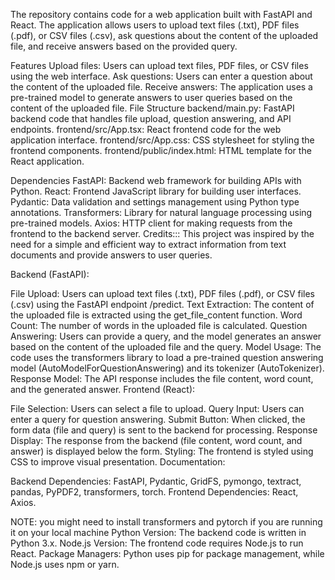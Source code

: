 The repository contains code for a web application built with FastAPI and React. The application allows users to upload text files (.txt), PDF files (.pdf), or CSV files (.csv), ask questions about the content of the uploaded file, and receive answers based on the provided query.

Features Upload files: Users can upload text files, PDF files, or CSV files using the web interface. Ask questions: Users can enter a question about the content of the uploaded file. Receive answers: The application uses a pre-trained model to generate answers to user queries based on the content of the uploaded file. File Structure backend/main.py: FastAPI backend code that handles file upload, question answering, and API endpoints. frontend/src/App.tsx: React frontend code for the web application interface. frontend/src/App.css: CSS stylesheet for styling the frontend components. frontend/public/index.html: HTML template for the React application.

Dependencies FastAPI: Backend web framework for building APIs with Python. React: Frontend JavaScript library for building user interfaces. Pydantic: Data validation and settings management using Python type annotations. Transformers: Library for natural language processing using pre-trained models. Axios: HTTP client for making requests from the frontend to the backend server. Credits::: This project was inspired by the need for a simple and efficient way to extract information from text documents and provide answers to user queries.


Backend (FastAPI):

File Upload: Users can upload text files (.txt), PDF files (.pdf), or CSV files (.csv) using the FastAPI endpoint /predict.
Text Extraction: The content of the uploaded file is extracted using the get_file_content function.
Word Count: The number of words in the uploaded file is calculated.
Question Answering: Users can provide a query, and the model generates an answer based on the content of the uploaded file and the query.
Model Usage: The code uses the transformers library to load a pre-trained question answering model (AutoModelForQuestionAnswering) and its tokenizer (AutoTokenizer).
Response Model: The API response includes the file content, word count, and the generated answer.
Frontend (React):

File Selection: Users can select a file to upload.
Query Input: Users can enter a query for question answering.
Submit Button: When clicked, the form data (file and query) is sent to the backend for processing.
Response Display: The response from the backend (file content, word count, and answer) is displayed below the form.
Styling: The frontend is styled using CSS to improve visual presentation.
Documentation:



Backend Dependencies: FastAPI, Pydantic, GridFS, pymongo, textract, pandas, PyPDF2, transformers, torch.
Frontend Dependencies: React, Axios.



NOTE: you might need to install transformers and pytorch if you are running it on your local machine
Python Version: The backend code is written in Python 3.x.
Node.js Version: The frontend code requires Node.js to run React.
Package Managers: Python uses pip for package management, while Node.js uses npm or yarn.
